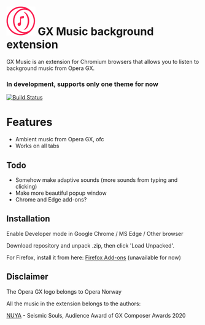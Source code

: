 # ![GX Music](https://github.com/mbs0ft/GX-Music/blob/main/logo_sm.png?raw=true) GX Music background extension 


GX Music is an extension for Chromium browsers that allows you 
to listen to background music from Opera GX.

### In development, supports only one theme for now

[![Build Status](https://travis-ci.org/joemccann/dillinger.svg?branch=master)](https://github.com/mbs0ft/GX-music)

# Features
- Ambient music from Opera GX, ofc
- Works on all tabs

## Todo
- Somehow make adaptive sounds (more sounds from typing and clicking)
- Make more beautiful popup window
- Chrome and Edge add-ons?

## Installation

Enable Developer mode in Google Chrome / MS Edge / Other browser

Download repository and unpack .zip, then click 'Load Unpacked'.

For Firefox, install it from here: [Firefox Add-ons](https://addons.mozilla.org/en-US/firefox/addon/gx-music/) (unavailable for now)

## Disclaimer

The Opera GX logo belongs to Opera Norway

All the music in the extension belongs to the authors:

[NUYA](https://www.instagram.com/nuya.1/) - Seismic Souls, Audience Award of GX Composer Awards 2020
